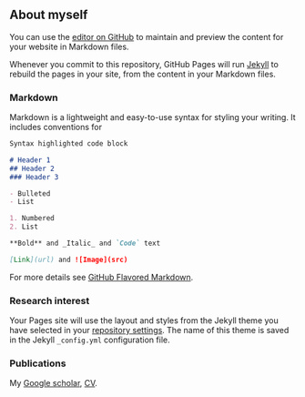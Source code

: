 ## About myself

You can use the [editor on GitHub](https://github.com/jingyanxu/test/edit/gh-pages/index.md) to maintain and preview the content for your website in Markdown files.

Whenever you commit to this repository, GitHub Pages will run [Jekyll](https://jekyllrb.com/) to rebuild the pages in your site, from the content in your Markdown files.

### Markdown

Markdown is a lightweight and easy-to-use syntax for styling your writing. It includes conventions for

```markdown
Syntax highlighted code block

# Header 1
## Header 2
### Header 3

- Bulleted
- List

1. Numbered
2. List

**Bold** and _Italic_ and `Code` text

[Link](url) and ![Image](src)
```

For more details see [GitHub Flavored Markdown](https://guides.github.com/features/mastering-markdown/).

### Research interest

Your Pages site will use the layout and styles from the Jekyll theme you have selected in your [repository settings](https://github.com/jingyanxu/test/settings). The name of this theme is saved in the Jekyll `_config.yml` configuration file.

### Publications

My [Google scholar](https://scholar.google.com/citations?user=ZTHZDoAAAAAJ&hl=en), [CV](https://github.com/jingyanxu/test/CV-jxu-github.pdf).
